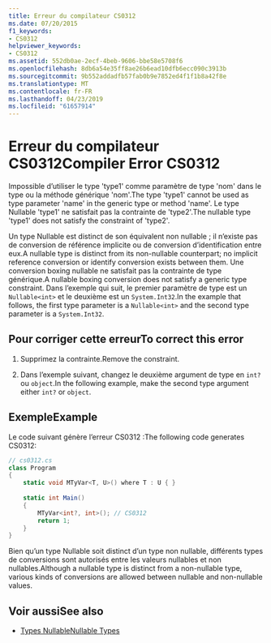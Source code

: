 ```yaml
---
title: Erreur du compilateur CS0312
ms.date: 07/20/2015
f1_keywords:
- CS0312
helpviewer_keywords:
- CS0312
ms.assetid: 552db0ae-2ecf-4beb-9606-bbe58e5708f6
ms.openlocfilehash: 8db6a54e35ff8ae26b6ead10dfb6ecc090c3913b
ms.sourcegitcommit: 9b552addadfb57fab0b9e7852ed4f1f1b8a42f8e
ms.translationtype: MT
ms.contentlocale: fr-FR
ms.lasthandoff: 04/23/2019
ms.locfileid: "61657914"
---
```

# <a name="compiler-error-cs0312"></a><span data-ttu-id="bef66-102">Erreur du compilateur CS0312</span><span class="sxs-lookup"><span data-stu-id="bef66-102">Compiler Error CS0312</span></span>
<span data-ttu-id="bef66-103">Impossible d’utiliser le type 'type1' comme paramètre de type 'nom' dans le type ou la méthode générique 'nom'.</span><span class="sxs-lookup"><span data-stu-id="bef66-103">The type 'type1' cannot be used as type parameter 'name' in the generic type or method 'name'.</span></span> <span data-ttu-id="bef66-104">Le type Nullable 'type1' ne satisfait pas la contrainte de 'type2'.</span><span class="sxs-lookup"><span data-stu-id="bef66-104">The nullable type 'type1' does not satisfy the constraint of 'type2'.</span></span>  
  
 <span data-ttu-id="bef66-105">Un type Nullable est distinct de son équivalent non nullable ; il n’existe pas de conversion de référence implicite ou de conversion d’identification entre eux.</span><span class="sxs-lookup"><span data-stu-id="bef66-105">A nullable type is distinct from its non-nullable counterpart; no implicit reference conversion or identify conversion exists between them.</span></span> <span data-ttu-id="bef66-106">Une conversion boxing nullable ne satisfait pas la contrainte de type générique.</span><span class="sxs-lookup"><span data-stu-id="bef66-106">A nullable boxing conversion does not satisfy a generic type constraint.</span></span> <span data-ttu-id="bef66-107">Dans l’exemple qui suit, le premier paramètre de type est un `Nullable<int>` et le deuxième est un `System.Int32`.</span><span class="sxs-lookup"><span data-stu-id="bef66-107">In the example that follows, the first type parameter is a `Nullable<int>` and the second type parameter is a `System.Int32`.</span></span>  
  
## <a name="to-correct-this-error"></a><span data-ttu-id="bef66-108">Pour corriger cette erreur</span><span class="sxs-lookup"><span data-stu-id="bef66-108">To correct this error</span></span>  
  
1. <span data-ttu-id="bef66-109">Supprimez la contrainte.</span><span class="sxs-lookup"><span data-stu-id="bef66-109">Remove the constraint.</span></span>  
  
2. <span data-ttu-id="bef66-110">Dans l’exemple suivant, changez le deuxième argument de type en `int?` ou `object`.</span><span class="sxs-lookup"><span data-stu-id="bef66-110">In the following example, make the second type argument either `int?` or `object`.</span></span>  
  
## <a name="example"></a><span data-ttu-id="bef66-111">Exemple</span><span class="sxs-lookup"><span data-stu-id="bef66-111">Example</span></span>  
 <span data-ttu-id="bef66-112">Le code suivant génère l’erreur CS0312 :</span><span class="sxs-lookup"><span data-stu-id="bef66-112">The following code generates CS0312:</span></span>  
  
```csharp  
// cs0312.cs  
class Program  
{  
    static void MTyVar<T, U>() where T : U { }  
  
    static int Main()  
    {  
        MTyVar<int?, int>(); // CS0312  
        return 1;  
    }  
}  
```  
  
 <span data-ttu-id="bef66-113">Bien qu’un type Nullable soit distinct d’un type non nullable, différents types de conversions sont autorisés entre les valeurs nullables et non nullables.</span><span class="sxs-lookup"><span data-stu-id="bef66-113">Although a nullable type is distinct from a non-nullable type, various kinds of conversions are allowed between nullable and non-nullable values.</span></span>  
  
## <a name="see-also"></a><span data-ttu-id="bef66-114">Voir aussi</span><span class="sxs-lookup"><span data-stu-id="bef66-114">See also</span></span>

- [<span data-ttu-id="bef66-115">Types Nullable</span><span class="sxs-lookup"><span data-stu-id="bef66-115">Nullable Types</span></span>](../../csharp/programming-guide/nullable-types/index.md)
